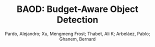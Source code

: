 ---
paperId: 22
author: Pardo, Alejandro; Xu, Mengmeng Frost; Thabet, Ali K; Arbeláez, Pablo; Ghanem, Bernard
publicationauthor: Mengmeng Frost, X. et al.
title: "BAOD: Budget-Aware Object Detection"
pdf: 22_CameraReady_22.pdf
poster: 22_poster_22.png
pitch: https://youtu.be/0a7LEhQ6YEQ
type: Oral
topic: Object Detection
category: Full Paper
link: https://doi.org/10.52591/lxai202106254
conference: cvpr
year: 2021
tags: cvpr-2021
location: Virtual
---